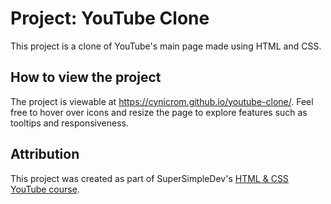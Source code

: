 # Project: YouTube Clone

This project is a clone of YouTube's main page made using HTML and CSS.

## How to view the project

The project is viewable at https://cynicrom.github.io/youtube-clone/. Feel free to hover over icons and resize the page to explore features such as tooltips and responsiveness.

## Attribution

This project was created as part of SuperSimpleDev's [HTML & CSS YouTube course](https://www.youtube.com/watch?v=G3e-cpL7ofc).
